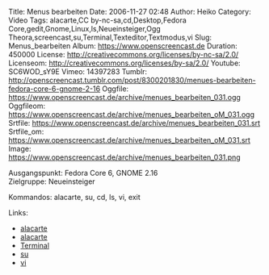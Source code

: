 Title: Menus bearbeiten
Date: 2006-11-27 02:48
Author: Heiko
Category: Video
Tags: alacarte,CC by-nc-sa,cd,Desktop,Fedora Core,gedit,Gnome,Linux,ls,Neueinsteiger,Ogg Theora,screencast,su,Terminal,Texteditor,Textmodus,vi
Slug: Menus_bearbeiten
Album: https://www.openscreencast.de
Duration: 450000
License: http://creativecommons.org/licenses/by-nc-sa/2.0/
Licenseom: http://creativecommons.org/licenses/by-sa/2.0/
Youtube: SC6WOD_sY9E
Vimeo: 14397283
Tumblr: http://openscreencast.tumblr.com/post/8300201830/menues-bearbeiten-fedora-core-6-gnome-2-16
Oggfile: https://www.openscreencast.de/archive/menues_bearbeiten_031.ogg
Oggfileom: https://www.openscreencast.de/archive/menues_bearbeiten_oM_031.ogg
Srtfile: https://www.openscreencast.de/archive/menues_bearbeiten_031.srt
Srtfile_om: https://www.openscreencast.de/archive/menues_bearbeiten_oM_031.srt
Image: https://www.openscreencast.de/archive/menues_bearbeiten_031.png

Ausgangspunkt: Fedora Core 6, GNOME 2.16  
Zielgruppe: Neueinsteiger  

Kommandos: alacarte, su, cd, ls, vi, exit

Links:

  * [alacarte](http://en.wikipedia.org/wiki/Alacarte)
  * [alacarte](http://fedorawiki.de/index.php/Gnome_Men%C3%BCs_editieren)
  * [Terminal](http://de.wikipedia.org/wiki/Terminalemulation)
  * [su](http://de.wikipedia.org/wiki/Su)
  * [vi](http://de.wikipedia.org/wiki/Vi)

